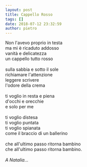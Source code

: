 ```yaml
---
layout: post
title: Cappello Rosso
tags: []
date: 2018-07-12 23:32:59
author: pietro
---
```

Non l'avevo proprio in testa<br/>ma mi è ricaduto addosso<br/>vanità e delicatezza<br/>un cappello tutto rosso<br/><br/>sulla sabbia e sotto il sole<br/>richiamare l'attenzione<br/>leggere scrivere<br/>l'odore della crema<br/><br/>ti voglio in resta e piena<br/>d'occhi e orecchie<br/>e solo per me<br/><br/>ti voglio distesa<br/>ti voglio puntata<br/>ti voglio spianata<br/>come il braccio di un ballerino<br/><br/>che all'ultimo passo ritorna bambino<br/>che all'ultimo passo ritorna bambino.<br/><br/><em>A Natalia...</em>
